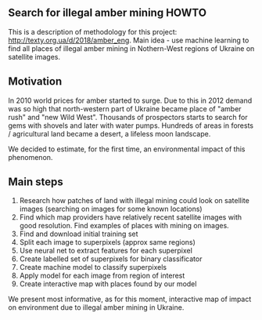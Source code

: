 ## Search for illegal amber mining HOWTO

This is a description of methodology for this project: http://texty.org.ua/d/2018/amber_eng.
Main idea - use machine learning to find all places of illegal amber mining in Nothern-West regions of Ukraine on satellite images.


## Motivation

In 2010 world prices for amber started to surge. Due to this in 2012 demand was so high that north-western part of Ukraine became place of "amber rush" and "new Wild West". Thousands of prospectors starts to search for gems with shovels and later with water pumps. Hundreds of areas in forests / agricultural land became a desert, a lifeless moon landscape.

We decided to estimate, for the first time, an environmental impact of this phenomenon. 


## Main steps 

1. Research how patches of land with illegal mining could look on satellite images (searching on images for some known locations)
2. Find which map providers have relatively recent satellite images with good resolution. Find examples of places with mining on images.
3. Find and download initial training set
4. Split each image to superpixels (approx same regions)
5. Use neural net to extract features for each superpixel
6. Create labelled set of superpixels for binary classificator
7. Create machine model to classify superpixels
8. Apply model for each image from region of interest
9. Create interactive map with places found by our model
   


We present most informative, as for this moment, interactive map of impact on environment due to illegal amber mining in Ukraine.
